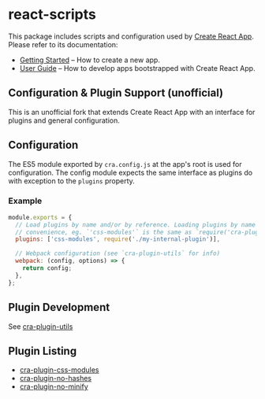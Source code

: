 # react-scripts

This package includes scripts and configuration used by [Create React App](https://github.com/jdcrensh/create-react-app/tree/custom).<br>
Please refer to its documentation:

* [Getting Started](https://github.com/jdcrensh/create-react-app/blob/custom/README.md#getting-started) – How to create a new app.
* [User Guide](https://github.com/jdcrensh/create-react-app/blob/custom/packages/react-scripts/template/README.md) – How to develop apps bootstrapped with Create React App.

## Configuration & Plugin Support (unofficial)

This is an unofficial fork that extends Create React App with an interface for plugins and general configuration.

## Configuration

The ES5 module exported by `cra.config.js` at the app's root is used for configuration. The config module expects the same interface as plugins do with exception to the `plugins` property.

### Example

```js
module.exports = {
  // Load plugins by name and/or by reference. Loading plugins by name is for
  // convenience, eg. `'css-modules'` is the same as `require('cra-plugin-css-modules')`
  plugins: ['css-modules', require('./my-internal-plugin')],

  // Webpack configuration (see `cra-plugin-utils` for info)
  webpack: (config, options) => {
    return config;
  },
};
```

## Plugin Development

See [cra-plugin-utils](https://www.npmjs.com/package/cra-plugin-utils)

## Plugin Listing

* [cra-plugin-css-modules](https://www.npmjs.com/package/cra-plugin-css-modules)
* [cra-plugin-no-hashes](https://www.npmjs.com/package/cra-plugin-no-hashes)
* [cra-plugin-no-minify](https://www.npmjs.com/package/cra-plugin-no-minify)
